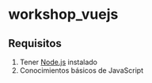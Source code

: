 # workshop_vuejs

## Requisitos
1. Tener [Node.js](https://nodejs.org/es/) instalado
2. Conocimientos básicos de JavaScript
